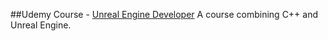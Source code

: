 ##Udemy Course - [Unreal Engine Developer](https://www.udemy.com/unrealcourse/learn/v4/overview)
A course combining C++ and Unreal Engine.  
